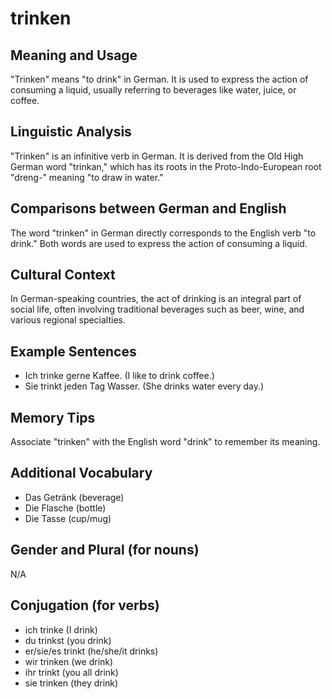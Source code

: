 # trinken
## Meaning and Usage
"Trinken" means "to drink" in German. It is used to express the action of consuming a liquid, usually referring to beverages like water, juice, or coffee.

## Linguistic Analysis
"Trinken" is an infinitive verb in German. It is derived from the Old High German word "trinkan," which has its roots in the Proto-Indo-European root "dreng-" meaning "to draw in water." 

## Comparisons between German and English
The word "trinken" in German directly corresponds to the English verb "to drink." Both words are used to express the action of consuming a liquid.

## Cultural Context
In German-speaking countries, the act of drinking is an integral part of social life, often involving traditional beverages such as beer, wine, and various regional specialties.

## Example Sentences
- Ich trinke gerne Kaffee. (I like to drink coffee.)
- Sie trinkt jeden Tag Wasser. (She drinks water every day.)

## Memory Tips
Associate "trinken" with the English word "drink" to remember its meaning.

## Additional Vocabulary
- Das Getränk (beverage)
- Die Flasche (bottle)
- Die Tasse (cup/mug)

## Gender and Plural (for nouns)
N/A

## Conjugation (for verbs)
- ich trinke (I drink)
- du trinkst (you drink)
- er/sie/es trinkt (he/she/it drinks)
- wir trinken (we drink)
- ihr trinkt (you all drink)
- sie trinken (they drink)